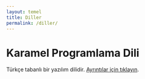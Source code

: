 ```yaml
---
layout: temel
title: Diller
permalink: /diller/
---
```

# Karamel Programlama Dili

Türkçe tabanlı bir yazılım dilidir. [Ayrıntılar için tıklayın](/diller/karamel-programlama-dili).